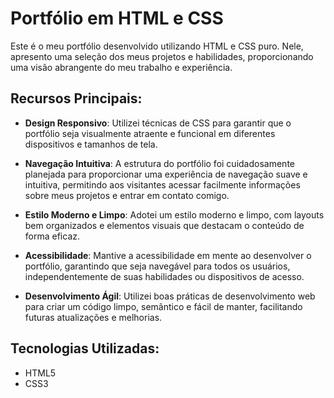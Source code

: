 # Portfólio em HTML e CSS

Este é o meu portfólio desenvolvido utilizando HTML e CSS puro. Nele, apresento uma seleção dos meus projetos e habilidades, proporcionando uma visão abrangente do meu trabalho e experiência.

## Recursos Principais:

- **Design Responsivo**: Utilizei técnicas de CSS para garantir que o portfólio seja visualmente atraente e funcional em diferentes dispositivos e tamanhos de tela.

- **Navegação Intuitiva**: A estrutura do portfólio foi cuidadosamente planejada para proporcionar uma experiência de navegação suave e intuitiva, permitindo aos visitantes acessar facilmente informações sobre meus projetos e entrar em contato comigo.

- **Estilo Moderno e Limpo**: Adotei um estilo moderno e limpo, com layouts bem organizados e elementos visuais que destacam o conteúdo de forma eficaz.

- **Acessibilidade**: Mantive a acessibilidade em mente ao desenvolver o portfólio, garantindo que seja navegável para todos os usuários, independentemente de suas habilidades ou dispositivos de acesso.

- **Desenvolvimento Ágil**: Utilizei boas práticas de desenvolvimento web para criar um código limpo, semântico e fácil de manter, facilitando futuras atualizações e melhorias.

## Tecnologias Utilizadas:

- HTML5
- CSS3

